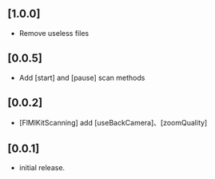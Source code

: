## [1.0.0]
 * Remove useless files
## [0.0.5]
 * Add [start] and [pause] scan methods
## [0.0.2]
 * [FlMlKitScanning] add [useBackCamera]、[zoomQuality]
## [0.0.1]
* initial release.
